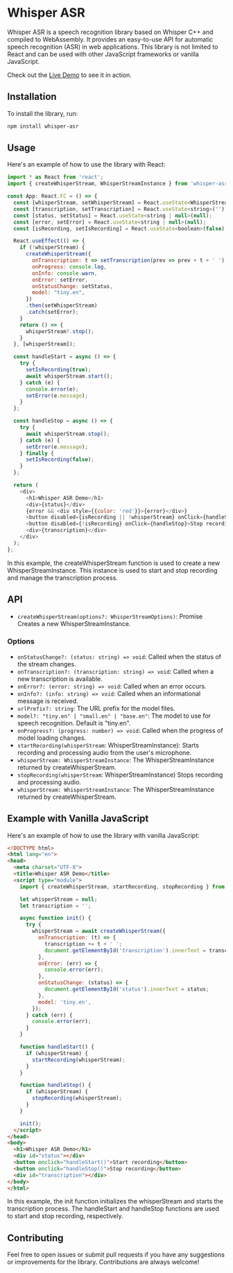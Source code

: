 # Whisper ASR
Whisper ASR is a speech recognition library based on Whisper C++ and compiled to WebAssembly. It provides an easy-to-use API for automatic speech recognition (ASR) in web applications. This library is not limited to React and can be used with other JavaScript frameworks or vanilla JavaScript.

Check out the [Live Demo](https://whisper-asr.zwhitchcox.dev) to see it in action.

## Installation
To install the library, run:


```bash
npm install whisper-asr
```

## Usage
Here's an example of how to use the library with React:

```javascript
import * as React from 'react';
import { createWhisperStream, WhisperStreamInstance } from 'whisper-asr';

const App: React.FC = () => {
  const [whisperStream, setWhisperStream] = React.useState<WhisperStreamInstance | null>(null);
  const [transcription, setTranscription] = React.useState<string>('');
  const [status, setStatus] = React.useState<string | null>(null);
  const [error, setError] = React.useState<string | null>(null);
  const [isRecording, setIsRecording] = React.useState<boolean>(false);

  React.useEffect(() => {
    if (!whisperStream) {
      createWhisperStream({
        onTranscription: t => setTranscription(prev => prev + t + ' '),
        onProgress: console.log,
        onInfo: console.warn,
        onError: setError,
        onStatusChange: setStatus,
        model: "tiny.en",
      })
      .then(setWhisperStream)
      .catch(setError);
    }
    return () => {
      whisperStream?.stop();
    }
  }, [whisperStream]);

  const handleStart = async () => {
    try {
      setIsRecording(true);
      await whisperStream.start();
    } catch (e) {
      console.error(e);
      setError(e.message);
    }
  };

  const handleStop = async () => {
    try {
      await whisperStream.stop();
    } catch (e) {
      setError(e.message);
    } finally {
      setIsRecording(false);
    }
  };

  return (
    <div>
      <h1>Whisper ASR Demo</h1>
      <div>{status}</div>
      {error && <div style={{color: 'red'}}>{error}</div>}
      <button disabled={isRecording || !whisperStream} onClick={handleStart}>Start recording</button>
      <button disabled={!isRecording} onClick={handleStop}>Stop recording</button>
      <div>{transcription}</div>
    </div>
  );
};
```

In this example, the createWhisperStream function is used to create a new WhisperStreamInstance. This instance is used to start and stop recording and manage the transcription process.

## API
* `createWhisperStream(options?: WhisperStreamOptions)`: Promise<WhisperStreamInstance> Creates a new WhisperStreamInstance.

### Options
* `onStatusChange?: (status: string) => void`: Called when the status of the stream changes.
* `onTranscription?: (transcription: string) => void`: Called when a new transcription is available.
* `onError?: (error: string) => void`: Called when an error occurs.
* `onInfo?: (info: string) => void`: Called when an informational message is received.
* `urlPrefix?: string`: The URL prefix for the model files.
* `model?: "tiny.en" | "small.en" | "base.en"`: The model to use for speech recognition. Default is "tiny.en".
* `onProgress?: (progress: number) => void`: Called when the progress of model loading changes.
* `startRecording(whisperStream`: WhisperStreamInstance): Starts recording and processing audio from the user's microphone.
* `whisperStream: WhisperStreamInstance`: The WhisperStreamInstance returned by createWhisperStream.
* `stopRecording(whisperStream`: WhisperStreamInstance) Stops recording and processing audio.
* `whisperStream: WhisperStreamInstance`: The WhisperStreamInstance returned by createWhisperStream.

## Example with Vanilla JavaScript
Here's an example of how to use the library with vanilla JavaScript:

```html
<!DOCTYPE html>
<html lang="en">
<head>
  <meta charset="UTF-8">
  <title>Whisper ASR Demo</title>
  <script type="module">
    import { createWhisperStream, startRecording, stopRecording } from 'whisper-asr';

    let whisperStream = null;
    let transcription = '';

    async function init() {
      try {
        whisperStream = await createWhisperStream({
          onTranscription: (t) => {
            transcription += t + ' ';
            document.getElementById('transcription').innerText = transcription;
          },
          onError: (err) => {
            console.error(err);
          },
          onStatusChange: (status) => {
            document.getElementById('status').innerText = status;
          },
          model: 'tiny.en',
        });
      } catch (err) {
        console.error(err);
      }
    }

    function handleStart() {
      if (whisperStream) {
        startRecording(whisperStream);
      }
    }

    function handleStop() {
      if (whisperStream) {
        stopRecording(whisperStream);
      }
    }

    init();
  </script>
</head>
<body>
  <h1>Whisper ASR Demo</h1>
  <div id="status"></div>
  <button onclick="handleStart()">Start recording</button>
  <button onclick="handleStop()">Stop recording</button>
  <div id="transcription"></div>
</body>
</html>
```

In this example, the init function initializes the whisperStream and starts the transcription process. The handleStart and handleStop functions are used to start and stop recording, respectively.

## Contributing
Feel free to open issues or submit pull requests if you have any suggestions or improvements for the library. Contributions are always welcome!
